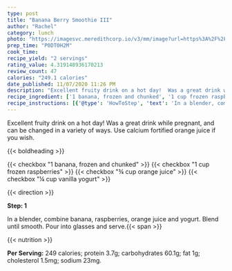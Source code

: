 ```yaml
---
type: post
title: "Banana Berry Smoothie III"
author: "Rachel"
category: lunch
photo: "https://imagesvc.meredithcorp.io/v3/mm/image?url=https%3A%2F%2Fimages.media-allrecipes.com%2Fuserphotos%2F3214678.jpg"
prep_time: "P0DT0H2M"
cook_time: 
recipe_yield: "2 servings"
rating_value: 4.319148936170213
review_count: 47
calories: "249.1 calories"
date_published: 11/07/2020 11:26 PM
description: "Excellent fruity drink on a hot day!  Was a great drink while pregnant, and can be changed in a variety of ways. Use calcium fortified orange juice if you wish."
recipe_ingredient: ['1 banana, frozen and chunked', '1 cup frozen raspberries', '¾ cup orange juice', '¼ cup vanilla yogurt']
recipe_instructions: [{'@type': 'HowToStep', 'text': 'In a blender, combine banana, raspberries, orange juice and yogurt. Blend until smooth. Pour into glasses and serve.\n'}]
---
```


Excellent fruity drink on a hot day!  Was a great drink while pregnant, and can be changed in a variety of ways. Use calcium fortified orange juice if you wish. 

{{< boldheading >}}

{{< checkbox "1  banana, frozen and chunked" >}}
{{< checkbox "1 cup frozen raspberries" >}}
{{< checkbox "¾ cup orange juice" >}}
{{< checkbox "¼ cup vanilla yogurt" >}}


{{< direction >}}

**Step: 1**

In a blender, combine banana, raspberries, orange juice and yogurt. Blend until smooth. Pour into glasses and serve.{{< span >}}

{{< nutrition >}}

**Per Serving:** 249 calories; protein 3.7g; carbohydrates 60.1g; fat 1g; cholesterol 1.5mg; sodium 23mg.